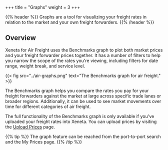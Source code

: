 +++
title = "Graphs"
weight = 3
+++

{{% header %}} Graphs are a tool for visualizing your freight rates in relation to the market and your own freight forwarders. {{% /header %}}

## Overview

Xeneta for Air Freight uses the Benchmarks graph to plot both market prices and your freight forwarder prices together. It has a number of filters to help you narrow the scope of the rates you're viewing, including filters for date range, weight break, and service level.

{{< fig src="../air-graphs.png" text="The Benchmarks graph for air freight." >}}

The Benchmarks graph helps you compare the rates you pay for your freight forwarders against the market at large across specific trade lanes or broader regions. Additionally, it can be used to see market movements over time for different categories of air freight.

The full functionality of the Benchmarks graph is only available if you've uploaded your freight rates into Xeneta. You can upload prices by visiting the [Upload Prices](https://app.xeneta.com/my-company/upload-rates) page.

{{% tip %}} The graph feature can be reached from the port-to-port search and the My Prices page. {{% /tip %}}

<br>
